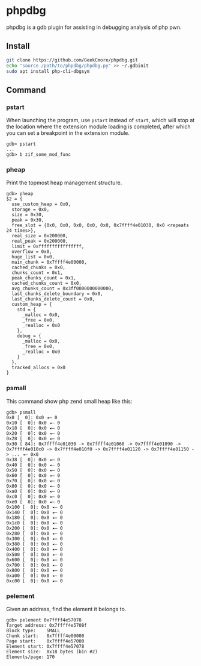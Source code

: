 # phpdbg
phpdbg is a gdb plugin for assisting in debugging analysis of php pwn.
## Install
```sh
git clone https://github.com/GeekCmore/phpdbg.git
echo "source /path/to/phpdbg/phpdbg.py" >> ~/.gdbinit
sudo apt install php-cli-dbgsym
```

## Command

### pstart
When launching the program, use `pstart` instead of `start`, which will stop at the location where the extension module loading is completed, after which you can set a breakpoint in the extension module.
```
gdb> pstart
...
gdb> b zif_some_mod_func
```

### pheap
Print the topmost heap management structure.
```
gdb> pheap
$2 = {
  use_custom_heap = 0x0,
  storage = 0x0,
  size = 0x30,
  peak = 0x30,
  free_slot = {0x0, 0x0, 0x0, 0x0, 0x0, 0x7ffff4e01030, 0x0 <repeats 24 times>},
  real_size = 0x200000,
  real_peak = 0x200000,
  limit = 0xffffffffffffffff,
  overflow = 0x0,
  huge_list = 0x0,
  main_chunk = 0x7ffff4e00000,
  cached_chunks = 0x0,
  chunks_count = 0x1,
  peak_chunks_count = 0x1,
  cached_chunks_count = 0x0,
  avg_chunks_count = 0x3ff0000000000000,
  last_chunks_delete_boundary = 0x0,
  last_chunks_delete_count = 0x0,
  custom_heap = {
    std = {
      _malloc = 0x0,
      _free = 0x0,
      _realloc = 0x0
    },
    debug = {
      _malloc = 0x0,
      _free = 0x0,
      _realloc = 0x0
    }
  },
  tracked_allocs = 0x0
}
```

### psmall
This command show php zend small heap like this:
```
gdb> psmall
0x8 [  0]: 0x0 ◂— 0
0x10 [  0]: 0x0 ◂— 0
0x18 [  0]: 0x0 ◂— 0
0x20 [  0]: 0x0 ◂— 0
0x28 [  0]: 0x0 ◂— 0
0x30 [ 84]: 0x7ffff4e01030 -> 0x7ffff4e01060 -> 0x7ffff4e01090 -> 0x7ffff4e010c0 -> 0x7ffff4e010f0 -> 0x7ffff4e01120 -> 0x7ffff4e01150 -> ... ◂— 0x0
0x38 [  0]: 0x0 ◂— 0
0x40 [  0]: 0x0 ◂— 0
0x50 [  0]: 0x0 ◂— 0
0x60 [  0]: 0x0 ◂— 0
0x70 [  0]: 0x0 ◂— 0
0x80 [  0]: 0x0 ◂— 0
0xa0 [  0]: 0x0 ◂— 0
0xc0 [  0]: 0x0 ◂— 0
0xe0 [  0]: 0x0 ◂— 0
0x100 [  0]: 0x0 ◂— 0
0x140 [  0]: 0x0 ◂— 0
0x180 [  0]: 0x0 ◂— 0
0x1c0 [  0]: 0x0 ◂— 0
0x200 [  0]: 0x0 ◂— 0
0x280 [  0]: 0x0 ◂— 0
0x300 [  0]: 0x0 ◂— 0
0x380 [  0]: 0x0 ◂— 0
0x400 [  0]: 0x0 ◂— 0
0x500 [  0]: 0x0 ◂— 0
0x600 [  0]: 0x0 ◂— 0
0x700 [  0]: 0x0 ◂— 0
0x800 [  0]: 0x0 ◂— 0
0xa00 [  0]: 0x0 ◂— 0
0xc00 [  0]: 0x0 ◂— 0

```

### pelement
Given an address, find the element it belongs to.
```
gdb> pelement 0x7ffff4e57078
Target address: 0x7ffff4e5708f
Block type:    SMALL
Chunk start:   0x7ffff4e00000
Page start:    0x7ffff4e57000
Element start: 0x7ffff4e57078
Element size:  0x18 bytes (bin #2)
Elements/page: 170
```